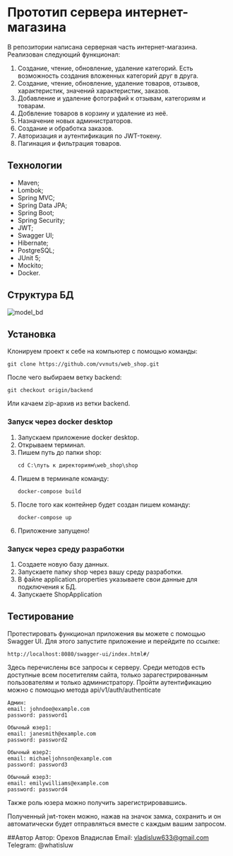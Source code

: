 # Прототип сервера интернет-магазина
В репозитории написана серверная часть интернет-магазина. Реализован следующий функционал:
1. Создание, чтение, обновление, удаление категорий. Есть возможность создания вложенных категорий друг в друга.
2. Создание, чтение, обновление, удаление товаров, отзывов, характеристик, значений характеристик, заказов.
3. Добавление и удаление фотографий к отзывам, категориям и товарам.
4. Добвление товаров в корзину и удаление из неё.
5. Назначение новых администраторов.
6. Создание и обработка заказов.
7. Авторизация и аутентификация по JWT-токену.
8. Пагинация и фильтрация товаров.

## Технологии
- Maven;
- Lombok;
- Spring MVC;
- Spring Data JPA;
- Spring Boot;
- Spring Security;
- JWT;
- Swagger UI;
- Hibernate;
- PostgreSQL;
- JUnit 5;
- Mockito;
- Docker.

## Структура БД
![model_bd](https://github.com/vvnuts/web_shop/assets/142222258/d23a05ca-5d7e-45a4-a0c1-c3a17f9dc7eb)

## Установка
Клонируем проект к себе на компьютер с помощью команды:
```
git clone https://github.com/vvnuts/web_shop.git
```
После чего выбираем ветку backend:
```
git checkout origin/backend
```
Или качаем zip-архив из ветки backend.
### Запуск через docker desktop
1. Запускаем приложение docker desktop.
2. Открываем терминал.
3. Пишем путь до папки shop:
   ```
   cd C:\путь к директориям\web_shop\shop
   ```
4. Пишем в терминале команду:
   ```
   docker-compose build
   ```
5. После того как контейнер будет создан пишем команду:
   ```
   docker-compose up
   ```
6. Приложение запущено!

### Запуск через среду разработки
1. Создаете новую базу данных.
2. Запускаете папку shop через вашу среду разработки.
3. В файле application.properties указываете свои данные для подключения к БД.
4. Запускаете ShopApplication

## Тестирование
Протестировать функционал приложения вы можете с помощью Swagger UI. Для этого запустите приложение и перейдите по ссылке:
```
http://localhost:8080/swagger-ui/index.html#/
```
Здесь перечислены все запросы к серверу. Среди методов есть доступные всем посетителям сайта, только зарагестрированным пользователям и только администратору. Пройти аутентификацию можно с помощью метода 
api/v1/auth/authenticate
```
Админ: 
email: johndoe@example.com
password: password1

Обычный юзер1:
email: janesmith@example.com
password: password2

Обычный юзер2:
email: michaeljohnson@example.com
password: password3

Обычный юзер3:
email: emilywilliams@example.com
password: password4
```
Также роль юзера можно получить зарегистрировавшись.

Полученный jwt-токен можно, нажав на значок замка, сохранить и он автоматически будет отправляться вместе с каждым вашим запросом.

##Автор
Автор: Орехов Владислав
Email: vladisluw633@gmail.com
Telegram: @whatisluw
